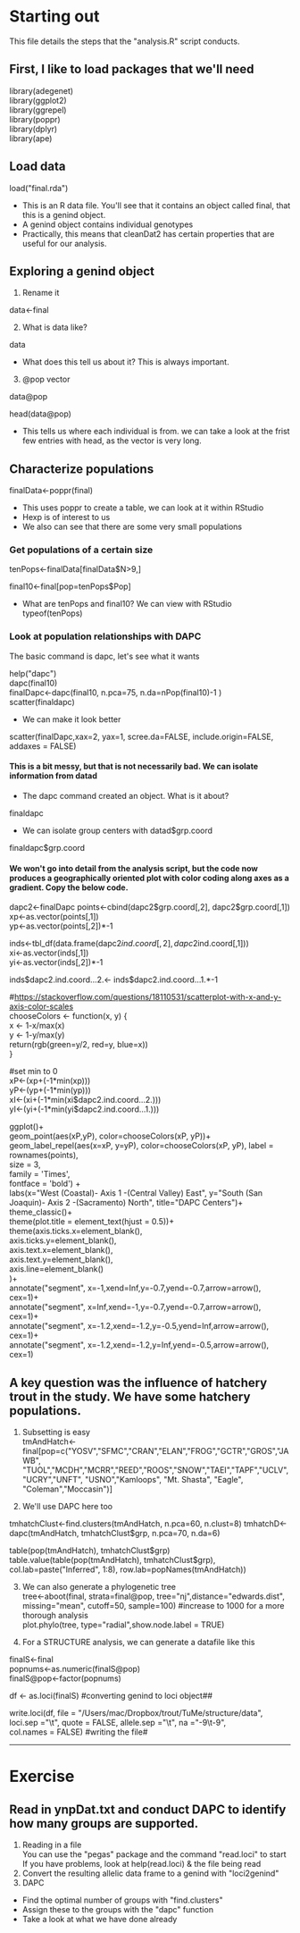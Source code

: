 # Starting out
This file details the steps that the "analysis.R" script conducts.

## First, I like to load packages that we'll need

library(adegenet)  
library(ggplot2)  
library(ggrepel)  
library(poppr)  
library(dplyr)  
library(ape)  

## Load data

load("final.rda")

  * This is an R data file. You'll see that it contains an object called final, that this is a genind object.
  * A genind object contains individual genotypes
  * Practically, this means that cleanDat2 has certain properties that are useful for our analysis.

## Exploring a genind object

1. Rename it

data<-final

2. What is data like?

data

  * What does this tell us about it? This is always important.

3. @pop vector

data@pop

head(data@pop)

  * This tells us where each individual is from. we can take a look at the frist few entries with head, as the vector is very long.

## Characterize populations

finalData<-poppr(final) 

  * This uses poppr to create a table, we can look at it within RStudio
  * Hexp is of interest to us
  * We also can see that there are some very small populations

### Get populations of a certain size

tenPops<-finalData[finalData$N>9,]

final10<-final[pop=tenPops$Pop]

  * What are tenPops and final10? We can view with RStudio
typeof(tenPops)

### Look at population relationships with DAPC
The basic command is dapc, let's see what it wants

help("dapc")  
dapc(final10)  
finalDapc<-dapc(final10, n.pca=75, n.da=nPop(final10)-1 )  
scatter(finaldapc)  
  * We can make it look better

scatter(finalDapc,xax=2, yax=1, scree.da=FALSE, include.origin=FALSE,  addaxes = FALSE)


#### This is a bit messy, but that is not necessarily bad. We can isolate information from datad
  * The dapc command created an object. What is it about?
  
finaldapc

  * We can isolate group centers with datad$grp.coord

finaldapc$grp.coord

#### We won't go into detail from the analysis script, but the code now produces a geographically oriented plot with color coding along axes as a gradient. Copy the below code.

dapc2<-finalDapc
points<-cbind(dapc2\$grp\.coord[,2], dapc2\$grp\.coord[,1])  
xp<-as.vector(points[,1])  
yp<-as.vector(points[,2])\*-1  

inds<-tbl_df(data.frame(dapc2$ind.coord[,2], dapc2$ind.coord[,1]))  
xi<-as.vector(inds[,1])  
yi<-as.vector(inds[,2])*-1  

inds\$dapc2\.ind.coord\.\.\.2\.<- inds\$dapc2\.ind.coord\.\.\.1\.\*-1

\#https://stackoverflow.com/questions/18110531/scatterplot-with-x-and-y-axis-color-scales  
chooseColors <- function(x, y) {  
  x <- 1-x/max(x)  
  y <- 1-y/max(y)  
  return(rgb(green=y/2, red=y, blue=x))  
}  

\#set min to 0  
xP<-(xp+(-1\*min(xp)))  
yP<-(yp+(-1\*min(yp)))  
xI<-(xi+(-1\*min(xi\$dapc2\.ind\.coord\.\.\.2\.)))  
yI<-(yi+(-1\*min(yi\$dapc2\.ind\.coord\.\.\.1\.)))    

ggplot()+  
  geom_point(aes(xP,yP), color=chooseColors(xP, yP))+ 
  geom\_label\_repel(aes(x=xP, y=yP), color=chooseColors(xP, yP), label = rownames(points),  
                   size = 3,  
                   family = 'Times',  
                   fontface = 'bold') +  
  labs(x="West (Coastal)-    Axis 1    -(Central Valley) East", y="South (San Joaquin)-    Axis 2    -(Sacramento) North", title="DAPC Centers")+  
  theme_classic()+  
  theme(plot.title = element_text(hjust = 0.5))+  
  theme(axis.ticks.x=element_blank(),  
        axis.ticks.y=element_blank(),  
        axis.text.x=element_blank(),  
        axis.text.y=element_blank(),  
        axis.line=element_blank()  
  )+  
  annotate("segment", x=-1,xend=Inf,y=-0.7,yend=-0.7,arrow=arrow(), cex=1)+  
  annotate("segment", x=Inf,xend=-1,y=-0.7,yend=-0.7,arrow=arrow(), cex=1)+  
  annotate("segment", x=-1.2,xend=-1.2,y=-0.5,yend=Inf,arrow=arrow(), cex=1)+  
  annotate("segment", x=-1.2,xend=-1.2,y=Inf,yend=-0.5,arrow=arrow(), cex=1)  


## A key question was the influence of hatchery trout in the study.  We have some  hatchery populations.

1. Subsetting is easy  
tmAndHatch<-final[pop=c("YOSV","SFMC","CRAN","ELAN","FROG","GCTR","GROS","JAWB",  "TUOL","MCDH","MCRR","REED","ROOS","SNOW","TAEI","TAPF","UCLV","UCRY","UNFT",  "USNO","Kamloops", "Mt. Shasta", "Eagle", "Coleman","Moccasin")]

2. We'll use DAPC here too

tmhatchClust<-find.clusters(tmAndHatch, n.pca=60, n.clust=8)
tmhatchD<-dapc(tmAndHatch, tmhatchClust\$grp, n.pca=70, n.da=6)

table(pop(tmAndHatch), tmhatchClust\$grp)
table.value(table(pop(tmAndHatch), tmhatchClust\$grp), col.lab=paste("Inferred", 1:8), row.lab=popNames(tmAndHatch))

3. We can also generate a phylogenetic tree  
tree<-aboot(final, strata=final@pop, tree="nj",distance="edwards.dist",
            missing="mean", cutoff=50, sample=100) #increase to 1000 for a more thorough analysis  
plot.phylo(tree, type="radial",show.node.label = TRUE)  

4. For a STRUCTURE analysis, we can generate a datafile like this  

finalS<-final  
popnums<-as.numeric(finalS@pop)  
finalS@pop<-factor(popnums)  


df <- as.loci(finalS) #converting genind to loci object##   

write.loci(df, file = "/Users/mac/Dropbox/trout/TuMe/structure/data",  
        loci.sep ="\t", quote = FALSE, allele.sep ="\t", na ="-9\t-9",   
        col.names = FALSE) #writing the file#

-------

# Exercise
## Read in ynpDat.txt and conduct DAPC to identify how many groups are supported.
1. Reading in a file  
You can use the "pegas" package and the command "read.loci" to start  
If you have problems, look at help(read.loci) & the file being read  
2. Convert the resulting allelic data frame to a genind with "loci2genind"  
3. DAPC
  * Find the optimal number of groups with "find.clusters"
  * Assign these to the groups with the "dapc" function
  * Take a look at what we have done already

